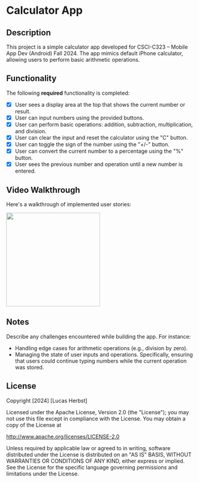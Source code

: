 # Calculator App

## Description
This project is a simple calculator app developed for CSCI-C323 – Mobile App Dev (Android) Fall 2024. 
The app mimics default iPhone calculator, allowing users to perform basic arithmetic operations. 


## Functionality
The following **required** functionality is completed:
* [x] User sees a display area at the top that shows the current number or result.
* [x] User can input numbers using the provided buttons.
* [x] User can perform basic operations: addition, subtraction, multiplication, and division.
* [x] User can clear the input and reset the calculator using the "C" button.
* [x] User can toggle the sign of the number using the "+/-" button.
* [x] User can convert the current number to a percentage using the "%" button.
* [x] User sees the previous number and operation until a new number is entered.

## Video Walkthrough
Here's a walkthrough of implemented user stories:

<img src="https://github.com/user-attachments/assets/7ecf7249-eab7-4f15-970e-d7ef830fd510" width="250"/>


## Notes
Describe any challenges encountered while building the app. For instance:
- Handling edge cases for arithmetic operations (e.g., division by zero).
- Managing the state of user inputs and operations. Specifically, ensuring that users could continue typing numbers while the current operation was stored.

## License

Copyright [2024] [Lucas Herbst]

Licensed under the Apache License, Version 2.0 (the "License");
you may not use this file except in compliance with the License.
You may obtain a copy of the License at

http://www.apache.org/licenses/LICENSE-2.0

Unless required by applicable law or agreed to in writing, software
distributed under the License is distributed on an "AS IS" BASIS,
WITHOUT WARRANTIES OR CONDITIONS OF ANY KIND, either express or implied.
See the License for the specific language governing permissions and
limitations under the License.
